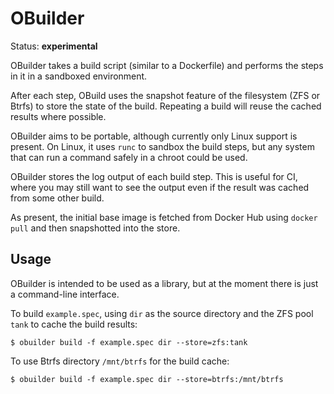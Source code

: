 # OBuilder

Status: **experimental**

OBuilder takes a build script (similar to a Dockerfile) and performs the steps in it in a sandboxed environment.

After each step, OBuild uses the snapshot feature of the filesystem (ZFS or Btrfs) to store the state of the build.
Repeating a build will reuse the cached results where possible.

OBuilder aims to be portable, although currently only Linux support is present.
On Linux, it uses `runc` to sandbox the build steps, but any system that can run a command safely in a chroot could be used.

OBuilder stores the log output of each build step.
This is useful for CI, where you may still want to see the output even if the result was cached from some other build.

As present, the initial base image is fetched from Docker Hub using `docker pull` and then snapshotted into the store.

## Usage

OBuilder is intended to be used as a library, but at the moment there is just a command-line interface.

To build `example.spec`, using `dir` as the source directory and the ZFS pool `tank` to cache the build results:

    $ obuilder build -f example.spec dir --store=zfs:tank

To use Btrfs directory `/mnt/btrfs` for the build cache:

    $ obuilder build -f example.spec dir --store=btrfs:/mnt/btrfs
